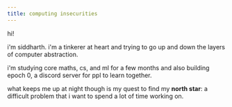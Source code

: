 ```yaml
---
title: computing insecurities
---
```


hi!

i'm siddharth. i'm a tinkerer at heart and trying to go up and down the layers of computer abstraction.

i'm studying core maths, cs, and ml for a few months and also building epoch 0, a discord server for ppl to learn together.

what keeps me up at night though is my quest to find my **north star**: a difficult problem that i want to spend a lot of time working on.
